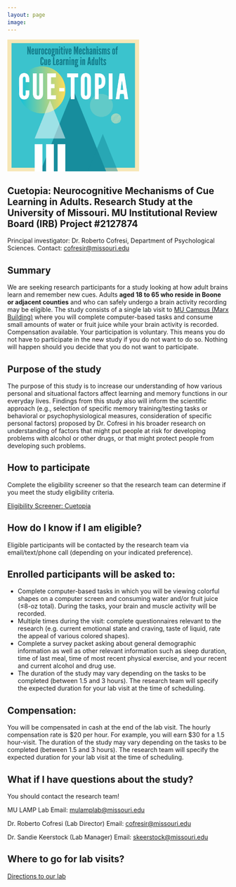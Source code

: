 ```yaml
---
layout: page
image: 
---
```


<img src="/assets/images/Cuetopia.png" width="300">

## Cuetopia: Neurocognitive Mechanisms of Cue Learning in Adults. Research Study at the University of Missouri. MU Institutional Review Board (IRB) Project #2127874

Principal investigator: Dr. Roberto Cofresi, Department of Psychological Sciences. Contact: cofresir@missouri.edu

## Summary
We are seeking research participants for a study looking at how adult brains learn and remember new cues. Adults <b>aged 18 to 65 who reside in Boone or adjacent counties</b> and who can safely undergo a brain activity recording may be eligible. The study consists of a single lab visit to [MU Campus (Marx Building)](https://mulamplab.org/directions.html) where you will complete computer-based tasks and consume small amounts of water or fruit juice while your brain activity is recorded. Compensation available. Your participation is voluntary. This means you do not have to participate in the new study if you do not want to do so. Nothing will happen should you decide that you do not want to participate.  


## Purpose of the study
The purpose of this study is to increase our understanding of how various personal and situational factors affect learning and memory functions in our everyday lives. Findings from this study also will inform the scientific approach (e.g., selection of specific memory training/testing tasks or behavioral or psychophysiological measures, consideration of specific personal factors) proposed by Dr. Cofresi in his broader research on understanding of factors that might put people at risk for developing problems with alcohol or other drugs, or that might protect people from developing such problems. 


## How to participate
Complete the eligibility screener so that the research team can determine if you meet the study eligibility criteria.  


<a href="https://redcap.link/cuetopia" target="_blank" rel="noopener noreferrer" class="button special">Eligibility Screener: Cuetopia</a>


## How do I know if I am eligible?
Eligible participants will be contacted by the research team via email/text/phone call (depending on your indicated preference). 

## Enrolled participants will be asked to:
- Complete computer-based tasks in which you will be viewing colorful shapes on a computer screen and consuming water and/or fruit juice (≤8-oz total). During the tasks, your brain and muscle activity will be recorded.
- Multiple times during the visit: complete questionnaires relevant to the research (e.g. current emotional state and craving, taste of liquid, rate the appeal of various colored shapes).
- Complete a survey packet asking about general demographic information as well as other relevant information such as sleep duration, time of last meal, time of most recent physical exercise, and your recent and current alcohol and drug use.
- The duration of the study may vary depending on the tasks to be completed (between 1.5 and 3 hours). The research team will specify the expected duration for your lab visit at the time of scheduling.

## Compensation:
You will be compensated in cash at the end of the lab visit. The hourly compensation rate is $20 per hour. For example, you will earn $30 for a 1.5 hour-visit. The duration of the study may vary depending on the tasks to be completed (between 1.5 and 3 hours). The research team will specify the expected duration for your lab visit at the time of scheduling. 


## What if I have questions about the study?
You should contact the research team!  

MU LAMP Lab
Email: mulamplab@missouri.edu

Dr. Roberto Cofresi (Lab Director)
Email: cofresir@missouri.edu

Dr. Sandie Keerstock (Lab Manager)
Email: skeerstock@missouri.edu 


## Where to go for lab visits?
<a href="https://mulamplab.org/directions.html">Directions to our lab</a>


